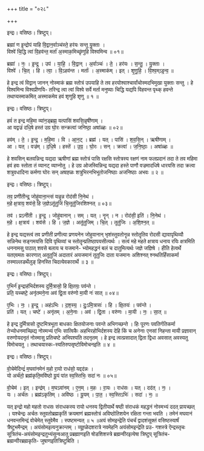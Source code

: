 +++
title = "०२८"

+++


इन्द्रः। वसिष्ठः। त्रिष्टुप्।

ब्रह्मा॑ ण इ॒न्द्रोप॑ याहि वि॒द्वान॒र्वाञ्च॑स्ते॒ हर॑यः सन्तु यु॒क्ताः ।  
विश्वे॑ चि॒द्धि त्वा॑ वि॒हव॑न्त॒ मर्ता॑ अ॒स्माक॒मिच्छृ॑णुहि विश्वमिन्व ॥ ०१॥

ब्रह्मा॑ । नः॒ । इ॒न्द्र॒ । उप॑ । या॒हि॒ । वि॒द्वान् । अ॒र्वाञ्चः॑ । ते॒ । हर॑यः । स॒न्तु॒ । यु॒क्ताः ।  
विश्वे॑ । चि॒त् । हि । त्वा॒ । वि॒ऽहव॑न्त । मर्ताः॑ । अ॒स्माक॑म् । इत् । शृ॒णु॒हि॒ । वि॒श्व॒म्ऽइ॒न्व॒ ॥

हे इन्द्र त्वं विद्वान् जानन् नोस्माकं ब्रह्म स्तोत्रं उपयाहि ते तव हरयोश्वाश्चार्वांचोस्मदभिमुखा युक्ताः सन्तु । हे विश्वमिन्व विश्वप्रीणयि- तरिन्द्र त्वा त्वां विश्वे सर्वे मर्ता मनुष्याः चिद्धि यद्यपि विहवन्त पृथ्क् हवन्ते तथाप्यस्माकमित् अस्माकमेव हवं शृणुहि शृणु ॥ १ ॥

इन्द्रः। वसिष्ठः। त्रिष्टुप्।

हवं॑ त इन्द्र महि॒मा व्या॑न॒ड्ब्रह्म॒ यत्पासि॑ शवसि॒न्नृषी॑णाम् ।  
आ यद्वज्रं॑ दधि॒षे हस्त॑ उग्र घो॒रः सन्क्रत्वा॑ जनिष्ठा॒ अषा॑ळ्हः ॥ ०२॥

हव॑म् । ते॒ । इ॒न्द्र॒ । म॒हि॒मा । वि । आ॒न॒ट् । ब्रह्म॑ । यत् । पासि॑ । श॒व॒सि॒न् । ऋषी॑णाम् ।  
आ । यत् । वज्र॑म् । द॒धि॒षे । हस्ते॑ । उ॒ग्र॒ । घो॒रः । सन् । क्रत्वा॑ । ज॒नि॒ष्ठाः॒ । अषा॑ळ्हः ॥

हे शवसिन् बलवन्निन्द्र यद्यदा ऋषीणां ब्रह्म स्तोत्रं पासि रक्षसि स्तोत्रस्य रक्षणं नाम फलप्रदानं तदा ते तव महिमा हवं हवः स्तोता तं व्यानट् व्याप्नोतु । हे उग्र ओजस्विन्निन्द्र यद्यदा हस्ते पाणौ वज्रमादधिषे धारयसि तदा क्रत्वा शत्रुवधादिना कर्मणा घोरः सन् अषाह्ळः शत्रुभिरनभिभूतोजनिष्ठाः अजनिष्ठाः अभवः ॥ २ ॥

इन्द्रः। वसिष्ठः। त्रिष्टुप्।

तव॒ प्रणी॑तीन्द्र॒ जोहु॑वाना॒न्त्सं यन्नॄन्न रोद॑सी नि॒नेथ॑ ।  
म॒हे क्ष॒त्राय॒ शव॑से॒ हि ज॒ज्ञेऽतू॑तुजिं चि॒त्तूतु॑जिरशिश्नत् ॥ ०३॥

तव॑ । प्रऽनी॑ती । इ॒न्द्र॒ । जोहु॑वानान् । सम् । यत् । नॄन् । न । रोद॑सी॒ इति॑ । नि॒नेथ॑ ।  
म॒हे । क्ष॒त्राय॑ । शव॑से । हि । ज॒ज्ञे । अतू॑तुजिम् । चि॒त् । तूतु॑जिः । अ॒शि॒श्न॒त् ॥

हे इन्द्र यद्यस्त्वं तव प्रणीती प्रणीत्या प्रणयनेन जोहुवानान् भृशंस्तुवतोनॄन्न स्तोतॄतिव रोदसी द्यावापृथिव्यौ सन्निनेथ सङ्गमयसि दिवि पृथिव्यां च स्तोतॄन्प्रतिष्ठापयसीत्यर्थः । सत्वं महे महते क्षत्राय धनाय रयिः क्षत्रमिति धननामसु पाठात् शवसे बलाय च यजमाने- भ्योमहद्धनं बलं च दातुमित्यर्थः जज्ञे जज्ञिषे । हीति हेत्वर्थे यतएवमतः कारणात् अतूतुजिं अदातारं अयजमानं तूतुजिः दाता यजमानः अशिश्नत् श्नथतिर्हिंसाकर्मा तस्माल्लडर्थेलुङ् हिनस्ति चिदत्येवकारार्थे ॥ ३ ॥

इन्द्रः। वसिष्ठः। त्रिष्टुप्।

ए॒भिर्न॑ इ॒न्द्राह॑भिर्दशस्य दुर्मि॒त्रासो॒ हि क्षि॒तयः॒ पव॑न्ते ।  
प्रति॒ यच्चष्टे॒ अनृ॑तमने॒ना अव॑ द्वि॒ता वरु॑णो मा॒यी नः॑ सात् ॥ ०४॥

ए॒भिः । नः॒ । इ॒न्द्र॒ । अह॑ऽभिः । द॒श॒स्य॒ । दुः॒ऽमि॒त्रासः॑ । हि । क्षि॒तयः॑ । पव॑न्ते ।  
प्रति॑ । यत् । चष्टे॑ । अनृ॑तम् । अ॒ने॒नाः । अव॑ । द्वि॒ता । वरु॑णः । मा॒यी । नः॒ । सा॒त् ॥

हे इन्द्र दुर्मित्रासो दुष्टमित्रभूता बाधकाः क्षितयोजनाः पवन्ते अभिगच्छन्ते । हिः पूरणः पवतिर्गतिकर्मा तेभ्योधनमाच्छिद्य नोस्मभ्यं एभिः सात्विकैः अहभिरहोभिर्दशस्य देहि किं च अनेनाः एनसां निहन्ता मायी प्रज्ञावान् वरुणोयदनृतं नोस्मासु प्रतिचष्टे अभिपश्यति तदनृतम् । हे इन्द्र त्वत्प्रसादात् द्विता द्विधा अवसात् अवस्यतु विमोचयतु । तथाचयास्कः-स्यतिरुपसृष्टोविमोचनइति ॥ ४ ॥

इन्द्रः। वसिष्ठः। त्रिष्टुप्।

वो॒चेमेदिन्द्रं॑ म॒घवा॑नमेनं म॒हो रा॒यो राध॑सो॒ यद्दद॑न्नः ।  
यो अर्च॑तो॒ ब्रह्म॑कृति॒मवि॑ष्ठो यू॒यं पा॑त स्व॒स्तिभिः॒ सदा॑ नः ॥ ०५॥

वो॒चेम॑ । इत् । इन्द्र॑म् । म॒घऽवा॑नम् । ए॒न॒म् । म॒हः । रा॒यः । राध॑सः । यत् । दद॑त् । नः॒ ।  
यः । अर्च॑तः । ब्रह्म॑ऽकृतिम् । अवि॑ष्ठः । यू॒यम् । पा॒त॒ । स्व॒स्तिऽभिः॑ । सदा॑ । नः॒ ॥

यत् इन्द्रो महो महतो राधसः संराधकस्य रायो धनस्य द्वितीयार्थे षष्ठी संराधकं महद्धनं नोस्मभ्यं ददत् प्रायच्छत् । यश्चेन्द्रः अर्चतः स्तुवतोब्रह्मकृतिं क्रयमाणं ब्रह्मस्तोत्रं अविष्ठोतिशयेन रक्षिता गन्ता भवति । तमेनं मघवानं धनवन्तमिन्द्रं वोचेमेत् स्तुवेमैव । स्पष्टमन्यत् ॥ ५ ॥अयं सोमइन्द्रेति पंचर्चं द्वादशंसूक्तं वसिष्ठस्यार्षं त्रैष्टुभमैन्द्रम् । अयंसोमइत्यनुक्रान्तम् । व्यूह्ळेदशरात्रे नवमेहनि अयंसोमइन्द्रेति प्रउ- गशस्त्रे ऎन्द्रस्तृचः सूत्रितंच-अयंसोमइन्द्रतुभ्यंसुन्वआतु प्रब्रह्माणइति षोडशिशस्त्रे ब्रह्मन्वीरइत्येषा त्रिष्टुप् सूत्रितंच-ब्रह्मन्वीरब्रह्मकृति- जुषाणइतित्रिष्टुबिति ।